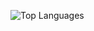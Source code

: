 ![Top Languages](https://github-readme-stats.vercel.app/api/top-langs/?username=soumik-web&layout=compact&hide_title=true&hide_border=true&theme=radical)
